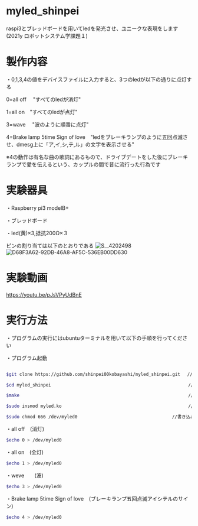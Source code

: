 # myled_shinpei　
raspi3とブレッドボードを用いてledを発光させ、ユニークな表現をします(2021y ロボットシステム学課題１)

# 製作内容
・0,1,3,4の値をデバイスファイルに入力すると、3つのledが以下の通りに点灯する

 0=all off 　"すべてのledが消灯"

 1=all on　"すべてのledが点灯"

 3=wave   　"波のように順番に点灯"

 4=Brake lamp 5time Sign of love　"ledをブレーキランプのように五回点滅させ、dmesg上に「ア,イ,シ,テ,ル」の文字を表示させる"

 ※4の動作は有名な曲の歌詞にあるもので、ドライブデートをした後にブレーキランプで愛を伝えるという、カップルの間で昔に流行った行為です

# 実験器具
・Raspberry pi3 modelB+

・ブレッドボード

・led(黄)×3,抵抗200Ω×３

 ピンの割り当ては以下のとおりである
![S__4202498](https://user-images.githubusercontent.com/97512094/148928081-f8ed5f7a-3182-412f-9068-c2737d1d4c4d.jpg)
![D68F3A62-92DB-46A8-AF5C-536EB00DD630](https://user-images.githubusercontent.com/97512094/149068936-eb923208-2dee-45aa-b282-df5d7be5cbd6.jpg)

# 実験動画
https://youtu.be/pJsVPyUdBnE


# 実行方法

・プログラムの実行にはubuntuターミナルを用いて以下の手順を行ってください

・プログラム起動
```bash

$git clone https://github.com/shinpei00kobayashi/myled_shinpei.git 　//リポジトリの複製

$cd myled_shinpei                                                    //任意のファイルに移動

$make                                                                //コンパイル

$sudo insmod myled.ko                                                //カーネルモジュールのロード

$sudo chmod 666 /dev/myled0　　　　　　　　　　　　　　　　　　　　　 //書き込み、読み取り権限をすべてのユーザに付与
```

・all off　(消灯)
```bash
$echo 0 > /dev/myled0
```

・all on　(全灯)
```bash
$echo 1 > /dev/myled0
```

・weve　　(波)
```bash
$echo 3 > /dev/myled0
```

・Brake lamp 5time Sign of love　(ブレーキランプ五回点滅アイシテルのサイン)
```bash
$echo 4 > /dev/myled0
```
